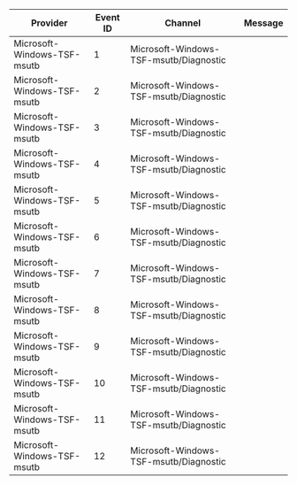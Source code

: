 Provider                     |  Event ID  |  Channel                                 |  Message
-----------------------------|------------|------------------------------------------|---------
Microsoft-Windows-TSF-msutb  |  1         |  Microsoft-Windows-TSF-msutb/Diagnostic  |
Microsoft-Windows-TSF-msutb  |  2         |  Microsoft-Windows-TSF-msutb/Diagnostic  |
Microsoft-Windows-TSF-msutb  |  3         |  Microsoft-Windows-TSF-msutb/Diagnostic  |
Microsoft-Windows-TSF-msutb  |  4         |  Microsoft-Windows-TSF-msutb/Diagnostic  |
Microsoft-Windows-TSF-msutb  |  5         |  Microsoft-Windows-TSF-msutb/Diagnostic  |
Microsoft-Windows-TSF-msutb  |  6         |  Microsoft-Windows-TSF-msutb/Diagnostic  |
Microsoft-Windows-TSF-msutb  |  7         |  Microsoft-Windows-TSF-msutb/Diagnostic  |
Microsoft-Windows-TSF-msutb  |  8         |  Microsoft-Windows-TSF-msutb/Diagnostic  |
Microsoft-Windows-TSF-msutb  |  9         |  Microsoft-Windows-TSF-msutb/Diagnostic  |
Microsoft-Windows-TSF-msutb  |  10        |  Microsoft-Windows-TSF-msutb/Diagnostic  |
Microsoft-Windows-TSF-msutb  |  11        |  Microsoft-Windows-TSF-msutb/Diagnostic  |
Microsoft-Windows-TSF-msutb  |  12        |  Microsoft-Windows-TSF-msutb/Diagnostic  |